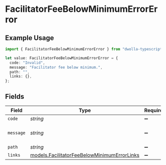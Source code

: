 # FacilitatorFeeBelowMinimumErrorError

## Example Usage

```typescript
import { FacilitatorFeeBelowMinimumErrorError } from "dwolla-typescript/models";

let value: FacilitatorFeeBelowMinimumErrorError = {
  code: "Invalid",
  message: "Facilitator fee below minimum.",
  path: "",
  links: {},
};
```

## Fields

| Field                                                                                            | Type                                                                                             | Required                                                                                         | Description                                                                                      | Example                                                                                          |
| ------------------------------------------------------------------------------------------------ | ------------------------------------------------------------------------------------------------ | ------------------------------------------------------------------------------------------------ | ------------------------------------------------------------------------------------------------ | ------------------------------------------------------------------------------------------------ |
| `code`                                                                                           | *string*                                                                                         | :heavy_minus_sign:                                                                               | N/A                                                                                              | Invalid                                                                                          |
| `message`                                                                                        | *string*                                                                                         | :heavy_minus_sign:                                                                               | N/A                                                                                              | Facilitator fee below minimum.                                                                   |
| `path`                                                                                           | *string*                                                                                         | :heavy_minus_sign:                                                                               | N/A                                                                                              |                                                                                                  |
| `links`                                                                                          | [models.FacilitatorFeeBelowMinimumErrorLinks](../models/facilitatorfeebelowminimumerrorlinks.md) | :heavy_minus_sign:                                                                               | N/A                                                                                              | {}                                                                                               |
